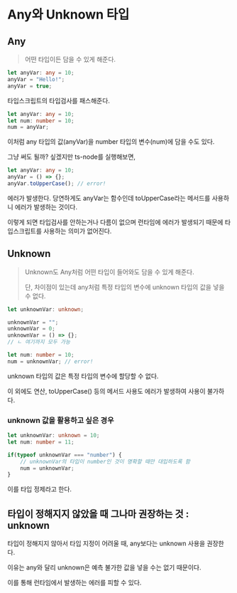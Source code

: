 # Any와 Unknown 타입

## Any

> 어떤 타입이든 담을 수 있게 해준다.

```typescript
let anyVar: any = 10;
anyVar = "Hello!";
anyVar = true; 
```

타입스크립트의 타입검사를 패스해준다.

```typescript
let anyVar: any = 10;
let num: number = 10;
num = anyVar;
```

이처럼 any 타입의 값(anyVar)을 number 타입의 변수(num)에 담을 수도 있다.

그냥 써도 될까? 싶겠지만 ts-node를 실행해보면,

```typescript
let anyVar: any = 10;
anyVar = () => {};
anyVar.toUpperCase(); // error!
```

에러가 발생한다. 당연하게도 anyVar는 함수인데 toUpperCase라는 메서드를 사용하니 에러가 발생하는 것이다.

이렇게 되면 타입검사를 안하는거나 다름이 없으며 런타임에 에러가 발생되기 때문에 타입스크립트를 사용하는 의미가 없어진다.

## Unknown

> Unknown도 Any처럼 어떤 타입이 들어와도 담을 수 있게 해준다.
> 
> 단, 차이점이 있는데 any처럼 특정 타입의 변수에 unknown 타입의 값을 넣을 수 없다.

```typescript
let unknownVar: unknown;

unknownVar = "";
unknownVar = 0;
unknownVar = () => {};
// ㄴ 여기까지 모두 가능

let num: number = 10;
num = unknownVar; // error!
```

unknown 타입의 값은 특정 타입의 변수에 할당할 수 없다.

이 외에도 연산, toUpperCase() 등의 메서드 사용도 에러가 발생하여 사용이 불가하다.

### unknown 값을 활용하고 싶은 경우

```typescript
let unknownVar: unknown = 10;
let num: number = 11;

if(typeof unknownVar === "number") {
    // unknownVar의 타입이 number인 것이 명확할 때만 대입하도록 함
    num = unknownVar;
}
```

이를 타입 정제라고 한다.

## 타입이 정해지지 않았을 때 그나마 권장하는 것 : unknown

타입이 정해지지 않아서 타입 지정이 어려울 때, any보다는 unknown 사용을 권장한다.

이유는 any와 달리 unknown은 예측 불가한 값을 넣을 수는 없기 때문이다.

이를 통해 런타임에서 발생하는 에러를 피할 수 있다.


